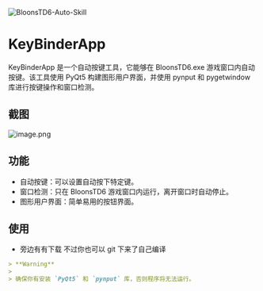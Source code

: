 ![BloonsTD6-Auto-Skill](https://socialify.git.ci/USYDShawnTan/BloonsTD6-Auto-Skill/image?font=Rokkitt&forks=1&issues=1&language=1&name=1&owner=1&pattern=Charlie%20Brown&pulls=1&stargazers=1&theme=Dark)

# KeyBinderApp

KeyBinderApp 是一个自动按键工具，它能够在 BloonsTD6.exe 游戏窗口内自动按键。该工具使用 PyQt5 构建图形用户界面，并使用 pynput 和 pygetwindow 库进行按键操作和窗口检测。

## 截图

![image.png](https://s2.loli.net/2024/07/13/bnf4Mj8Wg6ltkqN.png)

## 功能

- 自动按键：可以设置自动按下特定键。
- 窗口检测：只在 BloonsTD6 游戏窗口内运行，离开窗口时自动停止。
- 图形用户界面：简单易用的按钮界面。

## 使用

- 旁边有有下载 不过你也可以 git 下来了自己编译

```markdown
> **Warning**
>
> 确保你有安装 `PyQt5` 和 `pynput` 库，否则程序将无法运行。
```
